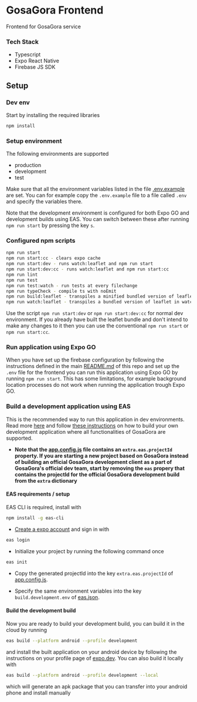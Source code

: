 # GosaGora Frontend
Frontend for GosaGora service

### Tech Stack
- Typescript
- Expo React Native
- Firebase JS SDK

## Setup

### Dev env
Start by installing the required libraries

```bash
npm install
```

### Setup environment
The following environments are supported
- production
- development
- test

Make sure that all the environment variables listed in the file [.env.example](https://github.com/kordaniel/gosagora/blob/main/frontend/.env.example) are set. You can for example copy the `.env.example` file to a file called `.env` and specify the variables there.

Note that the development environment is configured for both Expo GO and development builds using EAS. You can switch between these after running `npm run start` by pressing the key `s`.

### Configured npm scripts
```bash
npm run start
npm run start:cc - clears expo cache
npm run start:dev - runs watch:leaflet and npm run start
npm run start:dev:cc - runs watch:leaflet and npm run start:cc
npm run lint
npm run test
npm run test:watch - run tests at every filechange
npm run typeCheck - compile ts with noEmit
npm run build:leaflet - transpiles a minified bundled version of leaflet for production
npm run watch:leaflet - transpiles a bundled version of leaflet in watch mode for dev env
```
Use the script `npm run start:dev` or `npm run start:dev:cc` for normal dev environment. If you already have built the leaflet bundle and don't intend to make any changes to it then you can use the conventional `npm run start` or `npm run start:cc`.

### Run application using Expo GO
When you have set up the firebase configuration by following the instructions defined in the main [README.md](https://github.com/kordaniel/gosagora/blob/main/README.md) of this repo and set up the `.env` file for the frontend you can run this application using Expo GO by running `npm run start`. This has some limitations, for example background location processes do not work when running the application trough Expo GO.

### Build a development application using EAS
This is the recommended way to run this application in dev environments. Read more [here](https://docs.expo.dev/develop/development-builds/introduction/) and follow [these instructions](https://docs.expo.dev/tutorial/eas/configure-development-build/#initialize-a-development-build) on how to build your own development application where all functionalities of GosaGora are supported.

- **Note that the [app.config.js](https://github.com/kordaniel/gosagora/blob/main/frontend/app.config.js) file contains an `extra.eas.projectId` property. If you are starting a new project based on GosaGora instead of building an official GosaGora development client as a part of GosaGora's official dev team, start by removing the `eas` propery that contains the projectId for the official GosaGora development build from the `extra` dictionary**

#### EAS requirements / setup
EAS CLI is required, install with
```bash
npm install -g eas-cli
```
- [Create a expo account](https://expo.dev/signup) and sign in with
```bash
eas login
```
- Initialize your project by running the following command once
```bash
eas init
```
- Copy the generated projectId into the key `extra.eas.projectId` of [app.config.js](https://github.com/kordaniel/gosagora/blob/main/frontend/app.config.js).


- Specify the same environment variables into the key `build.development.env` of [eas.json](https://github.com/kordaniel/gosagora/blob/main/frontend/eas.json).

#### Build the development build
Now you are ready to build your development build, you can build it in the cloud by running
```bash
eas build --platform android --profile development
```
and install the built application on your android device by following the instructions on your profile page of [expo.dev](https://expo.dev/). You can also build it locally with
```bash
eas build --platform android --profile development --local
```
which will generate an apk package that you can transfer into your android phone and install manually
